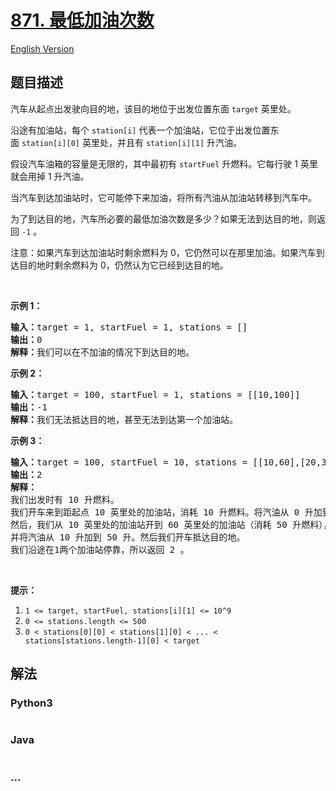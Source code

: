 # [871. 最低加油次数](https://leetcode-cn.com/problems/minimum-number-of-refueling-stops)

[English Version](/solution/0800-0899/0871.Minimum%20Number%20of%20Refueling%20Stops/README_EN.md)

## 题目描述

<!-- 这里写题目描述 -->

<p>汽车从起点出发驶向目的地，该目的地位于出发位置东面 <code>target</code>&nbsp;英里处。</p>

<p>沿途有加油站，每个&nbsp;<code>station[i]</code>&nbsp;代表一个加油站，它位于出发位置东面&nbsp;<code>station[i][0]</code>&nbsp;英里处，并且有&nbsp;<code>station[i][1]</code>&nbsp;升汽油。</p>

<p>假设汽车油箱的容量是无限的，其中最初有&nbsp;<code>startFuel</code>&nbsp;升燃料。它每行驶 1 英里就会用掉 1 升汽油。</p>

<p>当汽车到达加油站时，它可能停下来加油，将所有汽油从加油站转移到汽车中。</p>

<p>为了到达目的地，汽车所必要的最低加油次数是多少？如果无法到达目的地，则返回 <code>-1</code> 。</p>

<p>注意：如果汽车到达加油站时剩余燃料为 0，它仍然可以在那里加油。如果汽车到达目的地时剩余燃料为 0，仍然认为它已经到达目的地。</p>

<p>&nbsp;</p>

<p><strong>示例 1：</strong></p>

<pre><strong>输入：</strong>target = 1, startFuel = 1, stations = []
<strong>输出：</strong>0
<strong>解释：</strong>我们可以在不加油的情况下到达目的地。
</pre>

<p><strong>示例 2：</strong></p>

<pre><strong>输入：</strong>target = 100, startFuel = 1, stations = [[10,100]]
<strong>输出：</strong>-1
<strong>解释：</strong>我们无法抵达目的地，甚至无法到达第一个加油站。
</pre>

<p><strong>示例 3：</strong></p>

<pre><strong>输入：</strong>target = 100, startFuel = 10, stations = [[10,60],[20,30],[30,30],[60,40]]
<strong>输出：</strong>2
<strong>解释：</strong>
我们出发时有 10 升燃料。
我们开车来到距起点 10 英里处的加油站，消耗 10 升燃料。将汽油从 0 升加到 60 升。
然后，我们从 10 英里处的加油站开到 60 英里处的加油站（消耗 50 升燃料），
并将汽油从 10 升加到 50 升。然后我们开车抵达目的地。
我们沿途在1两个加油站停靠，所以返回 2 。
</pre>

<p>&nbsp;</p>

<p><strong>提示：</strong></p>

<ol>
	<li><code>1 &lt;= target, startFuel, stations[i][1] &lt;= 10^9</code></li>
	<li><code>0 &lt;= stations.length &lt;= 500</code></li>
	<li><code>0 &lt; stations[0][0] &lt; stations[1][0] &lt; ... &lt; stations[stations.length-1][0] &lt; target</code></li>
</ol>

## 解法

<!-- 这里可写通用的实现逻辑 -->

<!-- tabs:start -->

### **Python3**

<!-- 这里可写当前语言的特殊实现逻辑 -->

```python

```

### **Java**

<!-- 这里可写当前语言的特殊实现逻辑 -->

```java

```

### **...**

```

```

<!-- tabs:end -->
